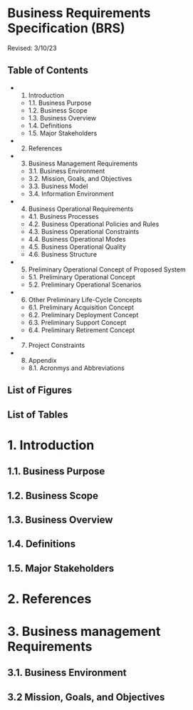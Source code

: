 # Business Requirements Specification (BRS)

Revised: 3/10/23

## Table of Contents

* 1. Introduction
  * 1.1. Business Purpose
  * 1.2. Business Scope
  * 1.3. Business Overview
  * 1.4. Definitions
  * 1.5. Major Stakeholders
* 2. References
* 3. Business Management Requirements
  * 3.1. Business Environment
  * 3.2. Mission, Goals, and Objectives
  * 3.3. Business Model
  * 3.4. Information Environment
* 4. Business Operational Requirements
  * 4.1. Business Processes
  * 4.2. Business Operational Policies and Rules
  * 4.3. Business Operational Constraints
  * 4.4. Business Operational Modes
  * 4.5. Business Operational Quality
  * 4.6. Business Structure
* 5. Preliminary Operational Concept of Proposed System
  * 5.1. Preliminary Operational Concept
  * 5.2. Preliminary Operational Scenarios
* 6. Other Preliminary Life-Cycle Concepts
  * 6.1. Preliminary Acquisition Concept
  * 6.2. Preliminary Deployment Concept
  * 6.3. Preliminary Support Concept
  * 6.4. Preliminary Retirement Concept
* 7. Project Constraints
* 8. Appendix
  * 8.1. Acronmys and Abbreviations

## List of Figures

## List of Tables

# 1. Introduction

## 1.1. Business Purpose

## 1.2. Business Scope

## 1.3. Business Overview

## 1.4. Definitions

## 1.5. Major Stakeholders

# 2. References

# 3. Business management Requirements

## 3.1. Business Environment

## 3.2 Mission, Goals, and Objectives
